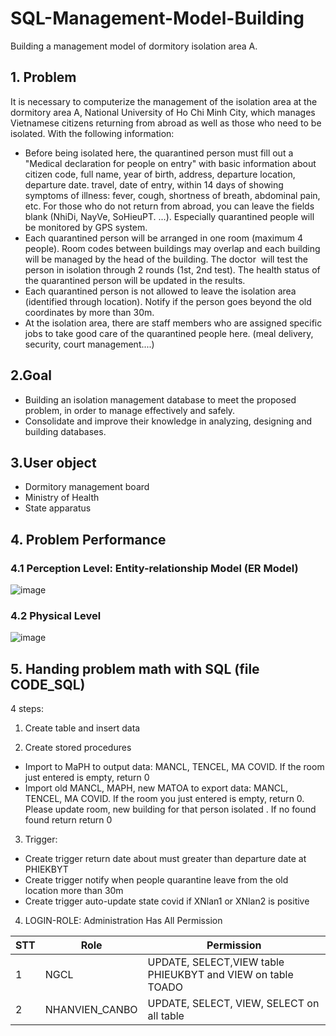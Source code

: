 # SQL-Management-Model-Building
Building a management model of dormitory isolation area A.

## 1. Problem

It is necessary to computerize the management of the isolation area at the dormitory area A, National University of Ho Chi Minh City, which manages Vietnamese citizens returning from abroad as well as those who need to be isolated. With the following information:
- Before being isolated here, the quarantined person must fill out a "Medical declaration for people on entry" with basic information about citizen code, full name, year of birth, address, departure location, departure date. travel, date of entry, within 14 days of showing symptoms of illness: fever, cough, shortness of breath, abdominal pain, etc. For those who do not return from abroad, you can leave the fields blank (NhiDi, NayVe, SoHieuPT. ...). Especially quarantined people will be monitored by GPS system.
- Each quarantined person will be arranged in one room (maximum 4 people). Room codes between buildings may overlap and each building will be managed by the head of the building. The doctor  will test the person in isolation through 2 rounds (1st, 2nd test). The health status of the quarantined person will be updated in the results.
- Each quarantined person is not allowed to leave the isolation area (identified through location). Notify if the person goes beyond the old coordinates by more than 30m.
- At the isolation area, there are staff members who are assigned specific jobs to take good care of the quarantined people here. (meal delivery, security, court management....)

## 2.Goal

- Building an isolation management database to meet the proposed problem, in order to manage effectively and safely.
- Consolidate and improve their knowledge in analyzing, designing and building databases.

## 3.User object

- Dormitory management board
- Ministry of Health
- State apparatus

## 4. Problem Performance

### 4.1 Perception Level: Entity-relationship Model (ER Model)
![image](https://user-images.githubusercontent.com/72458113/131081968-ba06bb62-2011-4d5e-99eb-2edd63e46162.png)


### 4.2 Physical Level
![image](https://user-images.githubusercontent.com/72458113/131082379-9c3bd45c-2b28-45c2-9728-28567ebafc91.png)


## 5. Handing problem math with SQL (file CODE_SQL)
4 steps:
1. Create table and insert data

2. Create stored procedures
  - Import to MaPH to output data: MANCL, TENCEL, MA COVID. If the room just entered is empty, return 0
  - Import old MANCL, MAPH, new MATOA  to export data: MANCL, TENCEL, MA COVID. If the room you just entered is empty, return 0. Please update room, new building for that person isolated . If no found found return return 0

3. Trigger:
  - Create trigger return date about must greater than departure date at PHIEKBYT 
  - Create trigger notify when people quarantine leave from the old location more than 30m
  - Create trigger auto-update state covid if XNlan1 or XNlan2 is positive 

4. LOGIN-ROLE: Administration Has All Permission

STT | Role | Permission 
------------ | ------------- | ------------- 
1 | NGCL | UPDATE, SELECT,VIEW  table PHIEUKBYT and VIEW on table TOADO
2 | NHANVIEN_CANBO | UPDATE, SELECT, VIEW, SELECT on all table
